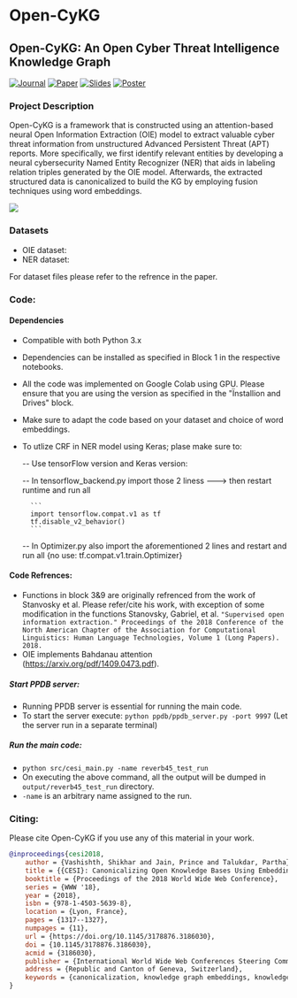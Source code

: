 # Open-CyKG
## Open-CyKG: An Open Cyber Threat Intelligence Knowledge Graph

[![Journal](http://img.shields.io/badge/WWW-2018-4b44ce.svg)](https://dl.acm.org/citation.cfm?id=3186030/)
[![Paper](http://img.shields.io/badge/paper-arxiv.1902.00172-B31B1B.svg)](https://arxiv.org/abs/1902.00172)
[![Slides](http://img.shields.io/badge/slides-pdf-green.svg)](https://shikhar-vashishth.github.io/assets/pdf/slides_cesi.pdf)
[![Poster](http://img.shields.io/badge/poster-pdf-blue.svg)](https://shikhar-vashishth.github.io/assets/pdf/cesi_poster.pdf)

### Project Description

Open-CyKG is a framework that is constructed using an attention-based neural Open Information Extraction (OIE) model to extract valuable cyber threat information from unstructured Advanced
Persistent Threat (APT) reports. More specifically, we first identify relevant entities by developing a neural cybersecurity Named Entity Recognizer (NER) that aids in labeling relation triples generated by the OIE model. Afterwards, the extracted structured data is canonicalized to build the KG by employing fusion techniques using word embeddings.



![](https://raw.githubusercontent.com/malllabiisc/cesi/master/overview.png)




### Datasets

* OIE dataset: 
* NER dataset: 

For dataset files please refer to the refrence in the paper.

### Code:

#### Dependencies

* Compatible with both Python 3.x
* Dependencies can be installed as specified in Block 1 in the respective notebooks. 
* All the code was implemented on Google Colab using GPU. Please ensure that you are using the version as specified in the "Ïnstallion and Drives" block.
* Make sure to adapt the code based on your dataset and choice of word embeddings.
* To utlize CRF in NER model using Keras; plase make sure to:
	
	-- Use tensorFlow version and Keras version:
	
	-- In tensorflow_backend.py import those 2 liness ---> then restart runtime and run all
	
		```
		import tensorflow.compat.v1 as tf
		tf.disable_v2_behavior()
		```
		
	-- In Optimizer.py also import the aforementioned 2 lines and restart and run all {no use: tf.compat.v1.train.Optimizer}


#### Code Refrences:

* Functions in block 3&9 are originally refrenced from the work of Stanvosky et al. Please refer/cite his work, with exception of some modification in the functions Stanovsky, Gabriel, et al. `"Supervised open information extraction." Proceedings of the 2018 Conference of the North American Chapter of the Association for Computational Linguistics: Human Language Technologies, Volume 1 (Long Papers). 2018.`
* OIE implements Bahdanau attention (https://arxiv.org/pdf/1409.0473.pdf). 

##### Start PPDB server:

* Running PPDB server is essential for running the main code.
* To start the server execute: `python ppdb/ppdb_server.py -port 9997`  (Let the server run in a separate terminal)

##### Run the main code:

* `python src/cesi_main.py -name reverb45_test_run`
* On executing the above command, all the output will be dumped in `output/reverb45_test_run` directory. 
* `-name` is an arbitrary name assigned to the run.

### Citing:
Please cite Open-CyKG if you use any of this material in your work.

```bibtex
@inproceedings{cesi2018,
	author = {Vashishth, Shikhar and Jain, Prince and Talukdar, Partha},
	title = {{CESI}: Canonicalizing Open Knowledge Bases Using Embeddings and Side Information},
	booktitle = {Proceedings of the 2018 World Wide Web Conference},
	series = {WWW '18},
	year = {2018},
	isbn = {978-1-4503-5639-8},
	location = {Lyon, France},
	pages = {1317--1327},
	numpages = {11},
	url = {https://doi.org/10.1145/3178876.3186030},
	doi = {10.1145/3178876.3186030},
	acmid = {3186030},
	publisher = {International World Wide Web Conferences Steering Committee},
	address = {Republic and Canton of Geneva, Switzerland},
	keywords = {canonicalization, knowledge graph embeddings, knowledge graphs, open knowledge bases},
}
```

